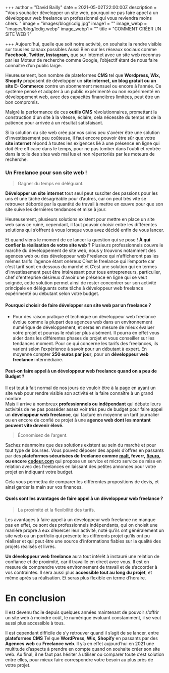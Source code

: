 +++
author = "David Bailly"
date = 2021-05-02T22:00:00Z
description = "Vous souhaiter développer un site web, pourquoi ne pas faire appel à un développeur web freelance un professionnel qui vous reviendra moins chers. "
image = "images/blog/lcdig.jpg"
image1 = ""
image_webp = "images/blog/lcdig.webp"
image_webp1 = ""
title = "COMMENT CRÉER UN SITE WEB ?"

+++
Aujourd'hui, quelle que soit notre activité, on souhaite la rendre visible sur tous les canaux possibles Aussi Bien sur les réseaux sociaux comme **Facebook, Twitter, Instagram,** que sur Internet avec un site web reconnus par les Moteur de recherche comme Google, l’objectif étant de nous faire connaître d’un public large.

Heureusement, bon nombre de plateformes **CMS** tel que **Wordpress, Wix, Shopify** proposent de développer un **site internet, un blog gratuit ou un site E- Commerce** contre un abonnement mensuel ou encore à l’année. Ce système pensé et adapter à un public expérimenté ou non expérimenté en développement web, avec des capacités financières limitées, peut être un bon compromis.

Malgré la performance de ces **outils CMS** révolutionnaires, promettant la construction d'un site à la vitesse, éclaire, cela nécessite du temps et de la patience pour arrivée à un résultat satisfaisant.

Si la solution du site web crée par vos soins peu s'avérer être une solution d'investissement peu coûteuse, il faut encore pouvoir être sûr que votre **site internet** répond à toutes les exigences lié à une présence en ligne qui doit être efficace dans le temps, pour ne pas tomber dans l’oubli et rentrée dans la toile des sites web mal lus et non répertoriés par les moteurs de recherche.

### Un Freelance pour son site web !

> Gagner du temps en déléguant.

**Développer un site internet** tout seul peut susciter des passions pour les uns et une tâche désagréable pour d’autres, car on peut très vite se retrouver débordé par la quantité de travail à mettre en œuvre pour que son site suive les dernières tendances et mise à jour.

Heureusement, plusieurs solutions existent pour mettre en place un site web sans ce ruiné, cependant, il faut pouvoir choisir entre les différentes solutions qui s’offrent à vous lorsque vous avez décidé enfin de vous lancer.

Et quand viens le moment de ce lancer la question qui se pose ! **À qui confier la réalisation de votre site web ?** Plusieurs professionnels couvre le marché du développement de site web, nous y trouvons notamment des agences web ou des développeur web Freelance qui n’afficheront pas les mêmes tarifs l’agence étant onéreux C’est le freelance qui l’emporte car c’est tarif sont en dessous du marché et C’est une solution qui en termes d'investissement peut être intéressant pour tous entrepreneurs, particulier, chef d'entreprise désireux d'avoir une présence en ligne qui se veut soignée, cette solution permet ainsi de rester concentrer sur son activité principale en déléguants cette tâche à développeur web freelance expérimenté ou débutant selon votre budget.

#### Pourquoi choisir de faire développer son site web par un freelance ?

* Pour des raison pratique et technique un développeur web freelance évolue comme la plupart des agences web dans un environnement numérique de développement, et seras en mesure de mieux évaluer votre projet et pourras le réaliser plus aisément. Il pourra en effet vous aider dans les différentes phases de projet et vous conseiller sur les tendances moment. Pour ce qui concerne les tarifs des freelances, ils varient selon l’expérience à savoir pour un débutant à expert. En moyenne compter **250 euros par jour**, pour un **développeur web freelance** intermédiaire.

#### Peut-on faire appel à un développeur web freelance quand on a peu de Budget ?

Il est tout à fait normal de nos jours de vouloir être à la page en ayant un site web pour rendre visible son activité et la faire connaître à un grand nombre.  
Mais il arrive à nombreux **professionnels ou indépendant** qui débute leurs activités de ne pas posséder assez voir très peu de budget pour faire appel un **développeur web freelance**, qui facture en moyenne un tarif journalier ou en encore de confié ce projet à une **agence web dont les montant peuvent vite devenir élevé.**

> Économisez de l’argent.

Sachez néanmoins que des solutions existent au sein du marché et pour tout type de bourses. Vous pouvez déposer des appels d’offres en passants par des **plateformes sécurisées de freelance comme** [**malt**](https://www.malt.fr/profile/davidbailly2 "Malt")**, feverr,** [**5euro**](https://5euros.com/ "5euro")**, ou encore** [**codeur.com**](https://www.codeur.com/ "Codeur") qui propose un service et micro service de mise en relation avec des freelances en laissant des petites annonces pour votre projet en indiquant votre budget.

Cela vous permettra de comparer les différentes propositions de devis, et ainsi garder la main sur vos finances.

#### Quels sont les avantages de faire appel à un développeur web freelance ?

> La proximité et la flexibilité des tarifs.

Les avantages à faire appel à un développeur web freelance ne manque pas en effet, ce sont des professionnels indépendants, qui on choisit une manière propre à eux d’exercer leur activité, noté qu’ils ont généralement un site web ou un portfolio qui présente les différents projet qu’ils ont pu réaliser et qui peut être une source d’informations fiables sur la qualité des projets réalisés et livrés.

**Un développeur web freelance** aura tout intérêt à instauré une relation de confiance et de proximité, car il travaille en direct avec vous. Il est en mesure de comprendre votre environnement de travail et de s’accorder à vos contraintes. Il sera aussi plus **accessible tout au long du projet**, et même après sa réalisation. Et seras plus flexible en terme d’horaire.

# En conclusion

Il est devenu facile depuis quelques années maintenant de pouvoir s’offrir un site web à moindre coût, le numérique évoluant constamment, il se veut aussi plus accessible à tous.

Il est cependant difficile de s’y retrouver quand il s’agit de se lancer, entre **plateformes** **CMS** Tel que **WordPress**, **Wix**, **Shopify** en passants par des **Agences** **web** ou **Freelance** **web**. Il y’a en effet aujourd’hui en 2021 une multitude d’aspects à prendre en compte quand on souhaite créer son site web. Au final, il ne faut pas hésiter à utiliser ou comparer toute c’est solution entre elles, pour mieux faire correspondre votre besoin au plus près de votre projet.